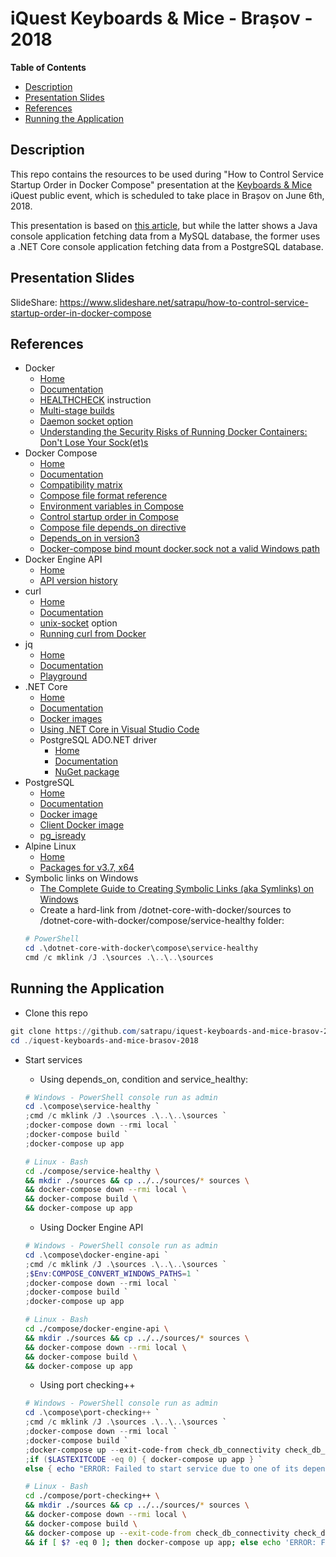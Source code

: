 # iQuest Keyboards & Mice - Brașov - 2018
**Table of Contents**  
- [Description](#description)  
- [Presentation Slides](#slides) 
- [References](#references)   
- [Running the Application](#run)  

<a name="description">Description</a>
--
This repo contains the resources to be used during "How to Control Service Startup Order in Docker Compose" presentation at the [Keyboards & Mice](https://www.iquestgroup.com/en/event/keyboards-mice-brasov-2018/) iQuest public event, which is scheduled to take place in Brașov on June 6th, 2018.  

This presentation is based on [this article](https://crossprogramming.com/2018/05/13/controlling-service-startup-order-in-docker-compose.html), but while the latter shows a Java console application fetching data from a MySQL database, the former uses a .NET Core console application fetching data from a PostgreSQL database.  

<a name="slides">Presentation Slides</a>  
--
SlideShare: https://www.slideshare.net/satrapu/how-to-control-service-startup-order-in-docker-compose

<a name="references">References</a>  
--
* Docker
  * [Home](https://www.docker.com/)
  * [Documentation](https://docs.docker.com/)
  * [HEALTHCHECK](https://docs.docker.com/engine/reference/builder/#healthcheck) instruction
  * [Multi-stage builds](https://docs.docker.com/develop/develop-images/multistage-build/)
  * [Daemon socket option](https://docs.docker.com/engine/reference/commandline/dockerd/#examples)
  * [Understanding the Security Risks of Running Docker Containers: Don't Lose Your Sock(et)s](https://www.ctl.io/developers/blog/post/tutorial-understanding-the-security-risks-of-running-docker-containers)
* Docker Compose
  * [Home](https://github.com/docker/compose)
  * [Documentation](https://docs.docker.com/compose/)
  * [Compatibility matrix](https://docs.docker.com/compose/compose-file/compose-versioning/#compatibility-matrix)
  * [Compose file format reference](https://docs.docker.com/compose/compose-file/compose-versioning/#compose-file-format-references)
  * [Environment variables in Compose](https://docs.docker.com/compose/environment-variables/)
  * [Control startup order in Compose](https://docs.docker.com/compose/startup-order/)
  * [Compose file depends_on directive](https://docs.docker.com/compose/compose-file/#depends_on)
  * [Depends_on in version3](https://github.com/docker/compose/issues/4305#issuecomment-276527457)
  * [Docker-compose bind mount docker.sock not a valid Windows path](https://github.com/docker/for-win/issues/1829#issuecomment-376328022)
* Docker Engine API
  * [Home](https://docs.docker.com/develop/sdk/)
  * [API version history](https://docs.docker.com/engine/api/version-history/)
* curl
  * [Home](https://curl.haxx.se/)
  * [Documentation](https://curl.haxx.se/docs/manpage.html)
  * [unix-socket](https://curl.haxx.se/docs/manpage.html#--unix-socket) option
  * [Running curl from Docker](https://hub.docker.com/r/byrnedo/alpine-curl/)
* jq
  * [Home](https://stedolan.github.io/jq/)
  * [Documentation](https://stedolan.github.io/jq/manual/)
  * [Playground](https://jqplay.org/)
* .NET Core
  * [Home](https://github.com/dotnet/core)
  * [Documentation](https://docs.microsoft.com/en-us/dotnet/core/)
  * [Docker images](https://hub.docker.com/r/microsoft/dotnet/)
  * [Using .NET Core in Visual Studio Code](https://code.visualstudio.com/docs/other/dotnet)
  * PostgreSQL ADO\.NET driver
    * [Home](http://www.npgsql.org/index.html)
    * [Documentation](http://www.npgsql.org/doc/)
    * [NuGet package](https://www.nuget.org/packages/Npgsql/3.2.7)
* PostgreSQL 
  * [Home](https://www.postgresql.org/)
  * [Documentation](https://www.postgresql.org/docs/)
  * [Docker image](https://hub.docker.com/_/postgres/)
  * [Client Docker image](https://hub.docker.com/r/jbergknoff/postgresql-client/)
  * [pg_isready](https://www.postgresql.org/docs/10/static/app-pg-isready.html)
* Alpine Linux
  * [Home](https://alpinelinux.org/)
  * [Packages for v3.7, x64](https://pkgs.alpinelinux.org/packages?name=&branch=v3.7&repo=main&arch=x86_64)
* Symbolic links on Windows
  * [The Complete Guide to Creating Symbolic Links (aka Symlinks) on Windows](https://www.howtogeek.com/howto/16226/complete-guide-to-symbolic-links-symlinks-on-windows-or-linux/)
  * Create a hard-link from /dotnet-core-with-docker/sources to /dotnet-core-with-docker/compose/service-healthy folder:
  ````powershell
  # PowerShell
  cd .\dotnet-core-with-docker\compose\service-healthy
  cmd /c mklink /J .\sources .\..\..\sources
  ````
  
<a name="run">Running the  Application</a>  
--
* Clone this repo
````powershell
git clone https://github.com/satrapu/iquest-keyboards-and-mice-brasov-2018.git
cd ./iquest-keyboards-and-mice-brasov-2018
````
* Start services
  * Using depends_on, condition and service_healthy:
  ````powershell
  # Windows - PowerShell console run as admin
  cd .\compose\service-healthy `
  ;cmd /c mklink /J .\sources .\..\..\sources `
  ;docker-compose down --rmi local `
  ;docker-compose build `
  ;docker-compose up app
  ```` 

  ````bash
  # Linux - Bash
  cd ./compose/service-healthy \
  && mkdir ./sources && cp ../../sources/* sources \
  && docker-compose down --rmi local \
  && docker-compose build \
  && docker-compose up app
  ```` 

  * Using Docker Engine API
  ````powershell
  # Windows - PowerShell console run as admin
  cd .\compose\docker-engine-api `
  ;cmd /c mklink /J .\sources .\..\..\sources `
  ;$Env:COMPOSE_CONVERT_WINDOWS_PATHS=1 `
  ;docker-compose down --rmi local `
  ;docker-compose build `
  ;docker-compose up app
  ```` 

  ````bash
  # Linux - Bash
  cd ./compose/docker-engine-api \
  && mkdir ./sources && cp ../../sources/* sources \
  && docker-compose down --rmi local \
  && docker-compose build \
  && docker-compose up app
  ```` 

  * Using port checking++
  ````powershell
  # Windows - PowerShell console run as admin
  cd .\compose\port-checking++ `
  ;cmd /c mklink /J .\sources .\..\..\sources `
  ;docker-compose down --rmi local `
  ;docker-compose build `
  ;docker-compose up --exit-code-from check_db_connectivity check_db_connectivity `
  ;if ($LASTEXITCODE -eq 0) { docker-compose up app } `
  else { echo "ERROR: Failed to start service due to one of its dependencies!" }
  ```` 

  ````bash
  # Linux - Bash
  cd ./compose/port-checking++ \
  && mkdir ./sources && cp ../../sources/* sources \
  && docker-compose down --rmi local \
  && docker-compose build \
  && docker-compose up --exit-code-from check_db_connectivity check_db_connectivity \
  && if [ $? -eq 0 ]; then docker-compose up app; else echo 'ERROR: Failed to start service due to one of its dependencies!'; fi
  ```` 
